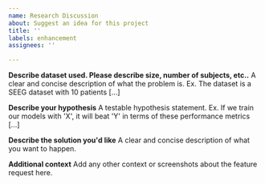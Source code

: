 ```yaml
---
name: Research Discussion
about: Suggest an idea for this project
title: ''
labels: enhancement
assignees: ''

---
```


**Describe dataset used. Please describe size, number of subjects, etc..**
A clear and concise description of what the problem is. Ex. The dataset is a SEEG dataset with 10 patients [...]

**Describe your hypothesis**
A testable hypothesis statement. Ex. If we train our models with 'X', it will beat 'Y' in terms of these performance metrics [...]

**Describe the solution you'd like**
A clear and concise description of what you want to happen.

**Additional context**
Add any other context or screenshots about the feature request here.